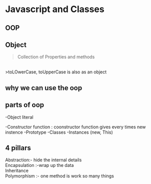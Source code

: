 # Javascript and Classes

## OOP

## Object
>Collection  of Properties and methods
<br>
>toLOwerCase, toUpperCase is also  as an object

## why we can use the oop 

## parts of oop
-Object literal

-Constructor function : coonstructor function gives every times new instence
-Prototype
-Classes
-Instances (new, This)

## 4 pillars
Abstraction:- hide the internal details
<br>
Encapsulation :-wrap up the data 
<br>
Inheritance
<br>
Polymorphism :- one method is work so many things
